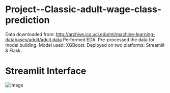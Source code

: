 # Project--Classic-adult-wage-class-prediction
Data downloaded from: http://archive.ics.uci.edu/ml/machine-learning-databases/adult/adult.data
Performed EDA.
Pre-processed the data for model building.
Model used: XGBoost.
Deployed on two platforms: Streamlit & Flask.
# Streamlit Interface

![image](https://github.com/sahilkadu96/Project--Classic-adult-wage-class-prediction/assets/106151994/db77e040-d376-4825-8c40-64dd83d6b881)

